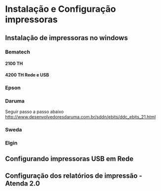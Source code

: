 <!-- TITLE: Instalação e Configuração Impressoras -->
<!-- SUBTITLE: Instalação e Configuração de Impressoras -->

# **Instalação e Configuração impressoras**
## Instalação de impressoras no windows

### **Bematech**
#### 2100 TH
#### 4200 TH Rede e USB

### **Epson**

### **Daruma**
Seguir passo a passo abaixo
http://www.desenvolvedoresdaruma.com.br/sddn/ebits/ddc_ebits_21.html

### **Sweda**

### **Elgin**

## Configurando impressoras USB em Rede

## Configuração dos relatórios de impressão - Atenda 2.0

